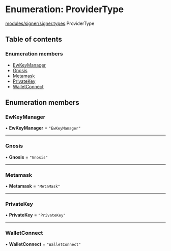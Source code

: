 # Enumeration: ProviderType

[modules/signer/signer.types](../modules/modules_signer_signer_types.md).ProviderType

## Table of contents

### Enumeration members

- [EwKeyManager](modules_signer_signer_types.ProviderType.md#ewkeymanager)
- [Gnosis](modules_signer_signer_types.ProviderType.md#gnosis)
- [Metamask](modules_signer_signer_types.ProviderType.md#metamask)
- [PrivateKey](modules_signer_signer_types.ProviderType.md#privatekey)
- [WalletConnect](modules_signer_signer_types.ProviderType.md#walletconnect)

## Enumeration members

### EwKeyManager

• **EwKeyManager** = `"EwKeyManager"`

___

### Gnosis

• **Gnosis** = `"Gnosis"`

___

### Metamask

• **Metamask** = `"MetaMask"`

___

### PrivateKey

• **PrivateKey** = `"PrivateKey"`

___

### WalletConnect

• **WalletConnect** = `"WalletConnect"`
